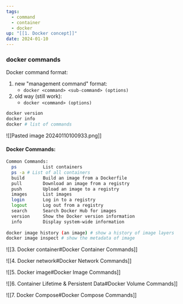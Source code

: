 ```yaml
---
tags:
  - command
  - container
  - docker
up: "[[1. Docker concept]]"
date: 2024-01-10
---
```

### docker commands
Docker command format:
1. new "management command" format:
	- `docker <command> <sub-command> (options)`
2. old way (still work): 
	- `docker <command> (options)`

```bash
docker version
docker info
docker # list of commands
```
![[Pasted image 20240110100933.png]]
#### Docker Commands:
```bash
Common Commands:
  ps          List containers
  ps -a # List of all containers
  build       Build an image from a Dockerfile
  pull        Download an image from a registry
  push        Upload an image to a registry
  images      List images
  login       Log in to a registry
  logout      Log out from a registry
  search      Search Docker Hub for images
  version     Show the Docker version information
  info        Display system-wide information
 
docker image history (an image) # show a history of image layers
docker image inspect # show the metadata of image
```
![[3. Docker container#Docker Container Commands]]

![[4. Docker network#Docker Network Commands]]

![[5. Docker image#Docker Image Commands]]

![[6. Container Lifetime & Persistent Data#Docker Volume Commands]]

![[7. Docker Compose#Docker Compose Commands]]
